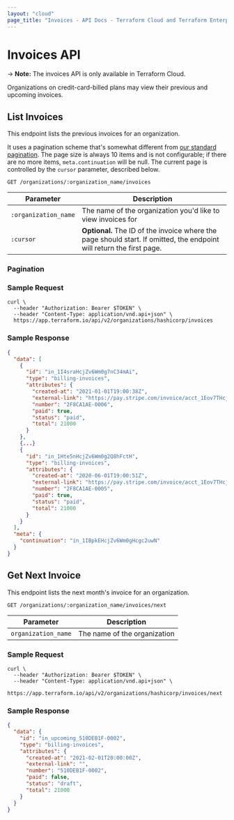 ```yaml
---
layout: "cloud"
page_title: "Invoices - API Docs - Terraform Cloud and Terraform Enterprise"
---
```


[200]: https://developer.mozilla.org/en-US/docs/Web/HTTP/Status/200
[201]: https://developer.mozilla.org/en-US/docs/Web/HTTP/Status/201
[202]: https://developer.mozilla.org/en-US/docs/Web/HTTP/Status/202
[204]: https://developer.mozilla.org/en-US/docs/Web/HTTP/Status/204
[400]: https://developer.mozilla.org/en-US/docs/Web/HTTP/Status/400
[401]: https://developer.mozilla.org/en-US/docs/Web/HTTP/Status/401
[403]: https://developer.mozilla.org/en-US/docs/Web/HTTP/Status/403
[404]: https://developer.mozilla.org/en-US/docs/Web/HTTP/Status/404
[409]: https://developer.mozilla.org/en-US/docs/Web/HTTP/Status/409
[412]: https://developer.mozilla.org/en-US/docs/Web/HTTP/Status/412
[422]: https://developer.mozilla.org/en-US/docs/Web/HTTP/Status/422
[429]: https://developer.mozilla.org/en-US/docs/Web/HTTP/Status/429
[500]: https://developer.mozilla.org/en-US/docs/Web/HTTP/Status/500
[504]: https://developer.mozilla.org/en-US/docs/Web/HTTP/Status/504
[JSON API document]: /docs/cloud/api/index.html#json-api-documents
[JSON API error object]: https://jsonapi.org/format/#error-objects

# Invoices API

-> **Note:** The invoices API is only available in Terraform Cloud.

Organizations on credit-card-billed plans may view their previous and upcoming invoices.

## List Invoices

This endpoint lists the previous invoices for an organization. 

It uses a pagination scheme that's somewhat different from [our standard pagination](/docs/cloud/api/index.html#pagination). The page size is always 10 items and is not configurable; if there are no more items, `meta.continuation` will be null. The current page is controlled by the `cursor` parameter, described below. 

`GET /organizations/:organization_name/invoices`

Parameter            | Description
---------------------|------------
`:organization_name` | The name of the organization you'd like to view invoices for
`:cursor`            | **Optional.** The ID of the invoice where the page should start. If omitted, the endpoint will return the first page.

### Pagination

### Sample Request

```shell
curl \
  --header "Authorization: Bearer $TOKEN" \
  --header "Content-Type: application/vnd.api+json" \
  https://app.terraform.io/api/v2/organizations/hashicorp/invoices
```

### Sample Response

```json
{
  "data": [
    {
      "id": "in_1I4sraHcjZv6Wm0g7nC34mAi",
      "type": "billing-invoices",
      "attributes": {
        "created-at": "2021-01-01T19:00:38Z",
        "external-link": "https://pay.stripe.com/invoice/acct_1Eov7THcjZv6Wm0g/invst_IgFMMfdzAZzMQq8GXyUbrk9lFMqvp9SX/pdf",
        "number": "2F8CA1AE-0006",
        "paid": true,
        "status": "paid",
        "total": 21000
      }
    },
    {...}
    {
      "id": "in_1Hte5nHcjZv6Wm0g2Q8hFctH",
      "type": "billing-invoices",
      "attributes": {
        "created-at": "2020-06-01T19:00:51Z",
        "external-link": "https://pay.stripe.com/invoice/acct_1Eov7THcjZv6Wm0g/invst_IUdMM6wl0JfA95tgWGZxpBGXYtJwmBgY/pdf",
        "number": "2F8CA1AE-0005",
        "paid": true,
        "status": "paid",
        "total": 21000
      }
    }
  ],
  "meta": {
    "continuation": "in_1IBpkEHcjZv6Wm0gHcgc2uwN"
  }
}
```

## Get Next Invoice

This endpoint lists the next month's invoice for an organization.

`GET /organizations/:organization_name/invoices/next`

Parameter           | Description
--------------------|-----------------------------
`organization_name` | The name of the organization

### Sample Request

```shell
curl \
  --header "Authorization: Bearer $TOKEN" \
  --header "Content-Type: application/vnd.api+json" \
  https://app.terraform.io/api/v2/organizations/hashicorp/invoices/next
```

### Sample Response

```json
{
  "data": {
    "id": "in_upcoming_510DEB1F-0002",
    "type": "billing-invoices",
    "attributes": {
      "created-at": "2021-02-01T20:00:00Z",
      "external-link": "",
      "number": "510DEB1F-0002",
      "paid": false,
      "status": "draft",
      "total": 21000
    }
  }
}
```
